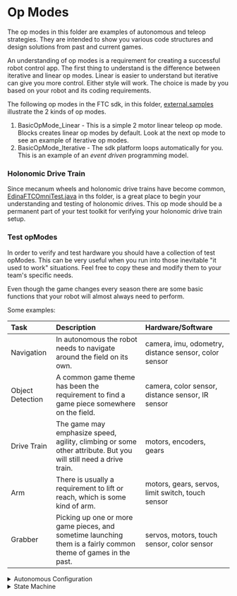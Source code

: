 # Op Modes

The op modes in this folder are examples of autonomous and teleop
strategies. They are intended to show you various code structures and
design solutions from past and current games.

An understanding of op modes is a requirement for creating a successful
robot control app. The first thing to understand is the difference
between iterative and linear op modes. Linear is easier to understand
but iterative can give you more control. Either style will work. The
choice is made by you based on your robot and its coding requirements.

The following op modes in the FTC sdk, in this folder,
[external.samples](https://github.com/FIRST-Tech-Challenge/FtcRobotController/tree/master/FtcRobotController/src/main/java/org/firstinspires/ftc/robotcontroller/external/samples) illustrate the 2 kinds of op modes.

1. BasicOpMode_Linear - This is a simple 2 motor linear teleop op mode.
   Blocks creates linear op modes by default. Look at the next op mode
   to see an example of iterative op modes.
2. BasicOpMode_Iterative - The sdk platform loops automatically for you.
   This is an example of an *event driven* programming model.

### Holonomic Drive Train

Since mecanum wheels and holonomic drive trains have become common,
[EdinaFTCOmniTest.java](EdinaFTCOmniTest.java) in ths folder, is a great
place to begin your understanding and testing of holonomic drives. This op mode
should be a permanent part of your test toolkit for verifying your
holonomic drive train setup.

### Test opModes

In order to verify and test hardware you should have a collection of test opModes. This can be very useful when you run into those inevitable "it used to work" situations. Feel free to copy these and modify them to your team's specific needs.

Even though the game changes every season there are some basic functions
that your robot will almost always need to perform.

Some examples:

| Task             | Description                                                                                                     | Hardware/Software                                    |
|:-----------------|:----------------------------------------------------------------------------------------------------------------|:-----------------------------------------------------|
| Navigation       | In autonomous the robot needs to navigate around the field on its own.                                          | camera, imu, odometry, distance sensor, color sensor |
| Object Detection | A common game theme has been the requirement to find a game piece somewhere on the field.                       | camera, color sensor, distance sensor, IR sensor     |
| Drive Train      | The game may emphasize speed, agility, climbing or some other attribute. But you will still need a drive train. | motors, encoders, gears                              |
| Arm              | There is usually a requirement to lift or reach, which is some kind of arm.                                     | motors, gears, servos, limit switch, touch sensor    |
| Grabber          | Picking up one or more game pieces, and sometime launching them is a fairly common theme of games in the past.   | servos, motors, touch sensor, color sensor           |

<details><summary>Autonomous Configuration</summary>

## Autonomous Configuration

This class is designed to provide a way for teams to configure
autonomous op modes to perform tasks differently based on information
that is learned just before starting a match in competition.

### Some examples

- Change your navigation path based on your alliance color.
- Select the starting location of you robot.
- Select which tasks your robot will perform in the autonomous session.
- Select the parking location at the end of autonomous.
- Define any delay before starting autonomous.

This *AutonomousConfiguration* class can be modified to meet the
requirements of your team and robot, and of course for next season's
game.

The "quick-and-dirty" way to manage these options is to create a bunch
of different autonomous op modes using "creative" names to identify
their capabilities. With the 6 configuration options in this sample
class you would need at least **64** different op modes to cover all possible options.

**2 big problems with that strategy**:

1. Can the driver reliably pick the correct opmode from the list on the
   phone in a dark gym with hundreds of cheering fans and extremely loud
   music blasting from the PA system?
2. When you make a change in your code can you be sure not to make a
   mistake when adding the change to all of the autonomous opmodes?

### Code

- AutonomousConfiguration.java - This is the configuration class. Add
  this to your team code folder and change it to meet your requirements. **Note:** This class uses a gamepad extension from [this repository](https://github.com/HF-Robotics/TntFtcCore). The classes used are in [this folder](https://github.com/HF-Robotics/TntFtcCore/tree/master/corelib/src/main/java/com/ftc9929/corelib/control). This code handles the issue caused by looping when you are detecting a single key press. You could also use your own code ot another library like FtcLib.
- AutonomousOptions.java - This class holds all of your options for the current game. It would change for new games each year.
- ReadWriteAutoOptions.java - This class reads and writes the AutonomousOptions object to a file on the control hub. It can then be used by other op modes, including teleop.
- RHSConfigMenu.java - This is a sample op mode that uses AutonomousConfiguration.
- RHSConfigMenuLinear.java - This is a linear op mode that uses AutonomouseConfiguration.

</details>

<details><summary>State Machine</summary>

## State Machine

*State machine*, *finite state machine*, *finite automation* all end up
at *state machine* in
[WikiPedia](https://en.wikipedia.org/wiki/Finite-state_machine). Take a
look for a formal description of state machine. And of course
[gmZero](https://gm0.org/en/latest/docs/software/finite-state-machines.html)
has a section on state machines.

In FTC robot code, a state machines can help to organize and make it
easier to enhance and update your op modes.

### Code

***Note: The code here is due for an update. (September, 6, 2023)***

- RHSAutoStateMachineGyro.java - This is an autonomous op mode that uses a
state machine as well as some other useful coding strategies.

#### Autonomous

This state diagram goes with the op mode.

```mermaid
stateDiagram-v2
  [*] --> Initial
  state if_state <<choice>>
  Initial --> if_state
  if_state --> Park_In_Warehouse
  if_state --> Park_In_Storage
  Park_In_Warehouse --> Deliver_Duck
  Park_In_Storage --> Deliver_Duck
  Deliver_Duck --> Deliver_Freight
  state if_state2 <<choice>>
  Deliver_Freight --> if_state2
  if_state2 --> More_Freight
  if_state2 --> Stop
  More_Freight --> Stop
  Stop --> [*]
  ```
  